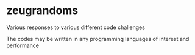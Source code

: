 # zeugrandoms
Various responses to various different code challenges

The codes may be written in any programming languages of interest and performance
